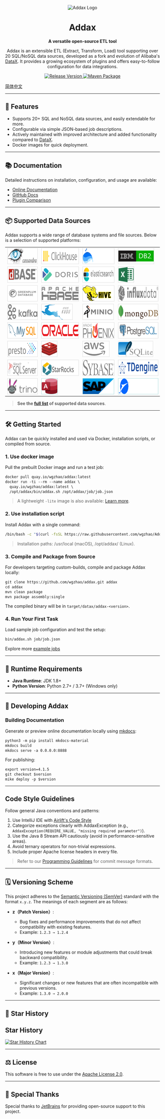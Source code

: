 <p align="center">
    <img alt="Addax Logo" src="https://github.com/wgzhao/Addax/blob/master/docs/images/logo.svg?raw=true" width="205" />
</p>
<h1 align="center">Addax</h1>
<p align="center">
    <b>A versatile open-source ETL tool</b>
</p>
<p align="center">
Addax is an extensible ETL (Extract, Transform, Load) tool supporting over 20 SQL/NoSQL data sources, developed as a fork and evolution of Alibaba's <a href="https://github.com/alibaba/datax">DataX</a>. It provides a growing ecosystem of plugins and offers easy-to-follow configuration for data integrations.
</p>
<p align="center">
   <a href="https://github.com/wgzhao/Addax/releases">
      <img src="https://img.shields.io/github/release/wgzhao/addax.svg" alt="Release Version" />
   </a>
   <a href="https://github.com/wgzhao/Addax/workflows/Maven%20Package/badge.svg">
       <img src="https://github.com/wgzhao/Addax/workflows/Maven%20Package/badge.svg" alt="Maven Package" />
   </a>
</p>

[简体中文](README_zh.md)

---

## 🚀 Features

- Supports 20+ SQL and NoSQL data sources, and easily extendable for more.
- Configurable via simple JSON-based job descriptions.
- Actively maintained with improved architecture and added functionality compared to [DataX](https://github.com/alibaba/datax).
- Docker images for quick deployment.

---

## 📚 Documentation

Detailed instructions on installation, configuration, and usage are available:

- [Online Documentation](https://wgzhao.github.io/Addax/)
- [GitHub Docs](https://wgzhao.github.io/Addax)
- [Plugin Comparison](difference.md)

---

## 📦 Supported Data Sources

Addax supports a wide range of database systems and file sources. Below is a selection of supported platforms:

<table>
<tr>
<td><img src="./docs/images/logos/cassandra.svg" height="50px" alt="Cassandra" style="border: 1px solid #ddd;"></td>
<td><img src="./docs/images/logos/clickhouse.svg" height="50px" alt="Clickhouse" style="border: 1px solid #ddd;"></td>
<td><img src="./docs/images/logos/databend.svg" height="50px" alt="DataBend" style="border: 1px solid #ddd;"></td>
<td><img src="./docs/images/logos/db2.svg" height="50px" alt="IMB DB2" style="border: 1px solid #ddd;"></td>
</tr>
<tr>
<td><img src="./docs/images/logos/dbase.svg" height="50px" alt="dBase" style="border: 1px solid #ddd;"></td>
<td><img src="./docs/images/logos/doris.svg"  height="50px" alt="Doris" style="border: 1px solid #ddd;"></td>
<td><img src="./docs/images/logos/elasticsearch.svg" height="50px" alt="Elasticsearch" style="border: 1px solid #ddd;"></td>
<td><img src="./docs/images/logos/excel.svg" height="50px" alt="Excel" style="border: 1px solid #ddd;"></td>
</tr>
<tr>
<td><img src="./docs/images/logos/greenplum.svg" height="50px" alt="Greenplum" style="border: 1px solid #ddd;"></td>
<td><img src="./docs/images/logos/hbase.svg" height="50px" alt="Apache HBase" style="border: 1px solid #ddd;"></td>
<td><img src="./docs/images/logos/hive.svg" height="50px" alt="Hive" style="border: 1px solid #ddd;"></td>
<td><img src="./docs/images/logos/influxdata.svg" height="50px" alt="InfluxDB" style="border: 1px solid #ddd;"></td>
</tr>
<tr>
<td><img src="./docs/images/logos/kafka.svg" height="50px" alt="Kafka" style="border: 1px solid #ddd;"></td>
<td><img src="./docs/images/logos/kudu.svg" height="50px" alt="Kudu" style="border: 1px solid #ddd;"></td>
<td><img src="./docs/images/logos/minio.svg" height="50px" alt="MinIO" style="border: 1px solid #ddd;"></td>
<td><img src="./docs/images/logos/mongodb.svg" height="50px" alt="MongoDB" style="border: 1px solid #ddd;"></td>
</tr>
<tr>
<td><img src="./docs/images/logos/mysql.svg" height="50px" alt="MySQL" style="border: 1px solid #ddd;"></td>
<td><img src="./docs/images/logos/oracle.svg" height="50px" alt="Oracle" style="border: 1px solid #ddd;"></td>
<td><img src="./docs/images/logos/phoenix.svg" height="50px" alt="Phoenix" style="border: 1px solid #ddd;"></td>
<td><img src="./docs/images/logos/postgresql.svg" height="50px" alt="PostgreSQL" style="border: 1px solid #ddd;"></td>
</tr>
<tr>
<td><img src="./docs/images/logos/presto.svg" height="50px" alt="Presto" style="border: 1px solid #ddd;"></td>
<td><img src="./docs/images/logos/redis.svg" height="50px" alt="Redis" style="border: 1px solid #ddd;"></td>
<td><img src="./docs/images/logos/s3.svg" height="50px" alt="Amazon S3" style="border: 1px solid #ddd;"></td>
<td><img src="./docs/images/logos/sqlite.svg" height="50px" alt="SQLite" style="border: 1px solid #ddd;"></td>
</tr>
<tr>
<td><img src="./docs/images/logos/sqlserver.svg" height="50px" alt="SQLServer" style="border: 1px solid #ddd;"></td>
<td><img src="./docs/images/logos/starrocks.svg" height="50px" alt="Starrocks" style="border: 1px solid #ddd;"></td>
<td><img src="./docs/images/logos/sybase.svg" height="50px" alt="Sybase" style="border: 1px solid #ddd;"></td>
<td><img src="./docs/images/logos/tdengine.svg" height="50px" alt="TDengine"  style="border: 1px solid #ddd;"></td>
</tr>
<tr>
<td><img src="./docs/images/logos/trino.svg" height="50px" alt="Trino" style="border: 1px solid #ddd;"></td>
<td><img src="./docs/images/logos/access.svg" height="50px" alt="Access" style="border: 1px solid #add;"></td>
<td><img src="./docs/images/logos/sap.svg" height="50px" alt="SAP HANA" style="border: 1px solid #add;"></td>
<td><img src="./docs/images/logos/paimon.svg" height="50px" alt="Paimon" style="border: 1px solid #add;"></td>
</tr>
</table>

> **See the [full list](support_data_sources.md) of supported data sources**.

---

## 🛠️ Getting Started

Addax can be quickly installed and used via Docker, installation scripts, or compiled from source.

### 1. Use docker image

Pull the prebuilt Docker image and run a test job:

```shell
docker pull quay.io/wgzhao/addax:latest
docker run -ti --rm --name addax \
  quay.io/wgzhao/addax:latest \
  /opt/addax/bin/addax.sh /opt/addax/job/job.json
```

> A lightweight `-lite` image is also available: [Learn more](lite-vs-default.md).

### 2. Use installation script

Install Addax with a single command:

```bash
/bin/bash -c "$(curl -fsSL https://raw.githubusercontent.com/wgzhao/Addax/master/install.sh)"
```

> Installation paths: /usr/local (macOS), /opt/addax/ (Linux).

### 3. Compile and Package from Source

For developers targeting custom-builds, compile and package Addax locally:

```shell
git clone https://github.com/wgzhao/addax.git addax
cd addax
mvn clean package
mvn package assembly:single
```

The compiled binary will be in `target/datax/addax-<version>`.

### 4. Run Your First Task

Load sample job configuration and test the setup:

```bash
bin/addax.sh job/job.json
```

Explore more [example jobs](docs/assets/jobs)

---

## 📖 Runtime Requirements

- **Java Runtime**: JDK 1.8+
- **Python Version**: Python 2.7+ / 3.7+ (Windows only)

---

## 🧩 Developing Addax

### Building Documentation

Generate or preview online documentation locally using [mkdocs](https://www.mkdocs.org):

```shell
python3 -m pip install mkdocs-material
mkdocs build
mkdocs serve -a 0.0.0.0:8888
```

For publishing:

```shell
export version=4.1.5
git checkout $version
mike deploy -p $version
```

---

## Code Style Guidelines

Follow general Java conventions and patterns:

1. Use IntelliJ IDE with [Airlift's Code Style](https://github.com/airlift/codestyle)
2. Categorize exceptions clearly with AddaxException (e.g., `AddaxException(REQUIRE_VALUE, "missing required parameter")`).
3. Use the Java 8 Stream API cautiously (avoid in performance-sensitive areas).
4. Avoid ternary operators for non-trivial expressions.
5. Include proper Apache license headers in every file.

> Refer to our [Programming Guidelines](https://cbea.ms/git-commit/) for commit message formats.

---

## 🗓️ Versioning Scheme

This project adheres to the [Semantic Versioning (SemVer)](https://semver.org/) standard with the format `x.y.z`. The meanings of each segment are as follows:

- **z（Patch Version）**:
    - Bug fixes and performance improvements that do not affect compatibility with existing features.
    - Example: `1.2.3 → 1.2.4`

- **y（Minor Version）**:
    - Introducing new features or module adjustments that could break backward compatibility.
    - Example: `1.2.3 → 1.3.0`

- **x（Major Version）**:
    - Significant changes or new features that are often incompatible with previous versions.
    - Example: `1.3.0 → 2.0.0`

---

## 🌟 Star History

## Star History

<a href="https://www.star-history.com/#wgzhao/Addax&Date">
 <picture>
   <source media="(prefers-color-scheme: dark)" srcset="https://api.star-history.com/svg?repos=wgzhao/Addax&type=Date&theme=dark" />
   <source media="(prefers-color-scheme: light)" srcset="https://api.star-history.com/svg?repos=wgzhao/Addax&type=Date" />
   <img alt="Star History Chart" src="https://api.star-history.com/svg?repos=wgzhao/Addax&type=Date" />
 </picture>
</a>

--- 

## ⚖️ License

This software is free to use under the [Apache License 2.0](/LICENSE).

---

## 💌 Special Thanks

Special thanks to [JetBrains](https://jb.gg/OpenSource) for providing open-source support to this project.

